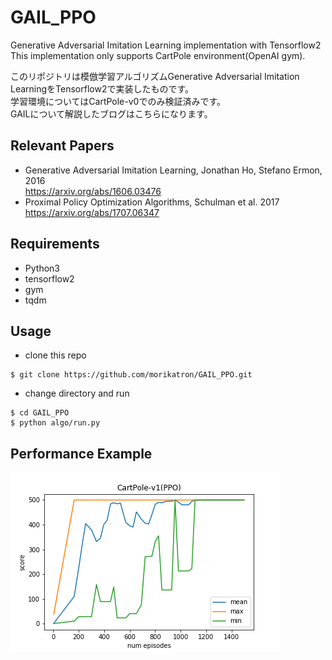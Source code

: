 # GAIL_PPO
Generative Adversarial Imitation Learning implementation with Tensorflow2  
This implementation only supports CartPole environment(OpenAI gym).  


このリポジトリは模倣学習アルゴリズムGenerative Adversarial Imitation LearningをTensorflow2で実装したものです。  
学習環境についてはCartPole-v0でのみ検証済みです。  
GAILについて解説したブログはこちらになります。  

## Relevant Papers
 - Generative Adversarial Imitation Learning, Jonathan Ho, Stefano Ermon, 2016  
https://arxiv.org/abs/1606.03476  
 - Proximal Policy Optimization Algorithms, Schulman et al. 2017  
https://arxiv.org/abs/1707.06347  


## Requirements
 - Python3
 - tensorflow2
 - gym
 - tqdm

## Usage
  - clone this repo
 ```
 $ git clone https://github.com/morikatron/GAIL_PPO.git
 ```
  - change directory and run 
 ```
 $ cd GAIL_PPO
 $ python algo/run.py
 ```
 ## Performance Example
 ![CartPole-v1](https://github.com/morikatron/PPO/blob/master/ppo_result.png)

